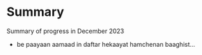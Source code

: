 Summary
===============================

Summary of progress in December 2023

- be paayaan aamaad in daftar hekaayat hamchenan baaghist...
